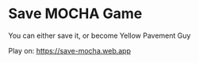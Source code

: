 # Save MOCHA Game

You can either save it, or become Yellow Pavement Guy

Play on: https://save-mocha.web.app

